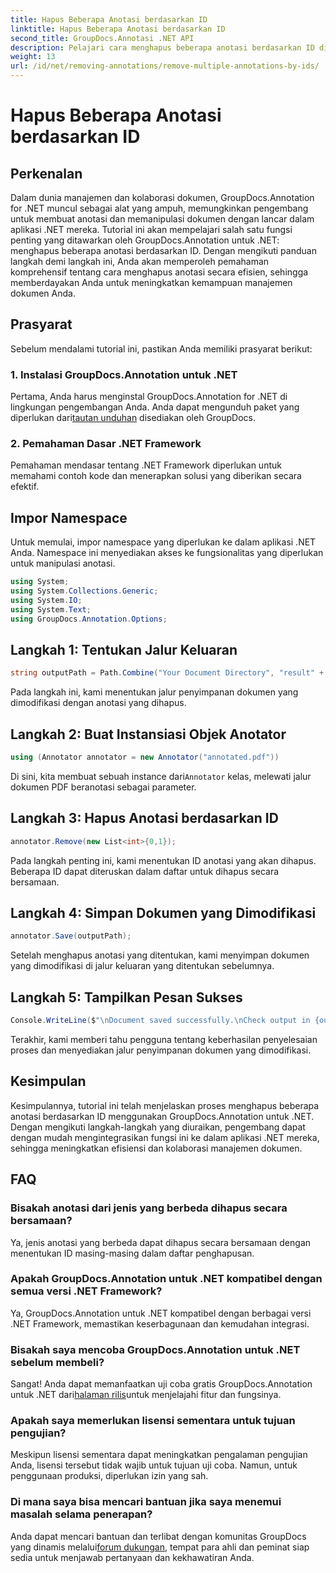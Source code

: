 ```yaml
---
title: Hapus Beberapa Anotasi berdasarkan ID
linktitle: Hapus Beberapa Anotasi berdasarkan ID
second_title: GroupDocs.Annotasi .NET API
description: Pelajari cara menghapus beberapa anotasi berdasarkan ID di .NET menggunakan GroupDocs.Annotation, sehingga meningkatkan kemampuan manajemen dokumen Anda dengan mudah.
weight: 13
url: /id/net/removing-annotations/remove-multiple-annotations-by-ids/
---
```


# Hapus Beberapa Anotasi berdasarkan ID

## Perkenalan
Dalam dunia manajemen dan kolaborasi dokumen, GroupDocs.Annotation for .NET muncul sebagai alat yang ampuh, memungkinkan pengembang untuk membuat anotasi dan memanipulasi dokumen dengan lancar dalam aplikasi .NET mereka. Tutorial ini akan mempelajari salah satu fungsi penting yang ditawarkan oleh GroupDocs.Annotation untuk .NET: menghapus beberapa anotasi berdasarkan ID. Dengan mengikuti panduan langkah demi langkah ini, Anda akan memperoleh pemahaman komprehensif tentang cara menghapus anotasi secara efisien, sehingga memberdayakan Anda untuk meningkatkan kemampuan manajemen dokumen Anda.
## Prasyarat
Sebelum mendalami tutorial ini, pastikan Anda memiliki prasyarat berikut:
### 1. Instalasi GroupDocs.Annotation untuk .NET
 Pertama, Anda harus menginstal GroupDocs.Annotation for .NET di lingkungan pengembangan Anda. Anda dapat mengunduh paket yang diperlukan dari[tautan unduhan](https://releases.groupdocs.com/annotation/net/) disediakan oleh GroupDocs.
### 2. Pemahaman Dasar .NET Framework
Pemahaman mendasar tentang .NET Framework diperlukan untuk memahami contoh kode dan menerapkan solusi yang diberikan secara efektif.

## Impor Namespace
Untuk memulai, impor namespace yang diperlukan ke dalam aplikasi .NET Anda. Namespace ini menyediakan akses ke fungsionalitas yang diperlukan untuk manipulasi anotasi.
```csharp
using System;
using System.Collections.Generic;
using System.IO;
using System.Text;
using GroupDocs.Annotation.Options;
```

## Langkah 1: Tentukan Jalur Keluaran
```csharp
string outputPath = Path.Combine("Your Document Directory", "result" + Path.GetExtension("input.pdf"));
```
Pada langkah ini, kami menentukan jalur penyimpanan dokumen yang dimodifikasi dengan anotasi yang dihapus.
## Langkah 2: Buat Instansiasi Objek Anotator
```csharp
using (Annotator annotator = new Annotator("annotated.pdf"))
```
 Di sini, kita membuat sebuah instance dari`Annotator` kelas, melewati jalur dokumen PDF beranotasi sebagai parameter.
## Langkah 3: Hapus Anotasi berdasarkan ID
```csharp
annotator.Remove(new List<int>{0,1});
```
Pada langkah penting ini, kami menentukan ID anotasi yang akan dihapus. Beberapa ID dapat diteruskan dalam daftar untuk dihapus secara bersamaan.
## Langkah 4: Simpan Dokumen yang Dimodifikasi
```csharp
annotator.Save(outputPath);
```
Setelah menghapus anotasi yang ditentukan, kami menyimpan dokumen yang dimodifikasi di jalur keluaran yang ditentukan sebelumnya.
## Langkah 5: Tampilkan Pesan Sukses
```csharp
Console.WriteLine($"\nDocument saved successfully.\nCheck output in {outputPath}.");
```
Terakhir, kami memberi tahu pengguna tentang keberhasilan penyelesaian proses dan menyediakan jalur penyimpanan dokumen yang dimodifikasi.

## Kesimpulan
Kesimpulannya, tutorial ini telah menjelaskan proses menghapus beberapa anotasi berdasarkan ID menggunakan GroupDocs.Annotation untuk .NET. Dengan mengikuti langkah-langkah yang diuraikan, pengembang dapat dengan mudah mengintegrasikan fungsi ini ke dalam aplikasi .NET mereka, sehingga meningkatkan efisiensi dan kolaborasi manajemen dokumen.
## FAQ
### Bisakah anotasi dari jenis yang berbeda dihapus secara bersamaan?
Ya, jenis anotasi yang berbeda dapat dihapus secara bersamaan dengan menentukan ID masing-masing dalam daftar penghapusan.
### Apakah GroupDocs.Annotation untuk .NET kompatibel dengan semua versi .NET Framework?
Ya, GroupDocs.Annotation untuk .NET kompatibel dengan berbagai versi .NET Framework, memastikan keserbagunaan dan kemudahan integrasi.
### Bisakah saya mencoba GroupDocs.Annotation untuk .NET sebelum membeli?
 Sangat! Anda dapat memanfaatkan uji coba gratis GroupDocs.Annotation untuk .NET dari[halaman rilis](https://releases.groupdocs.com/)untuk menjelajahi fitur dan fungsinya.
### Apakah saya memerlukan lisensi sementara untuk tujuan pengujian?
Meskipun lisensi sementara dapat meningkatkan pengalaman pengujian Anda, lisensi tersebut tidak wajib untuk tujuan uji coba. Namun, untuk penggunaan produksi, diperlukan izin yang sah.
### Di mana saya bisa mencari bantuan jika saya menemui masalah selama penerapan?
 Anda dapat mencari bantuan dan terlibat dengan komunitas GroupDocs yang dinamis melalui[forum dukungan](https://forum.groupdocs.com/c/annotation/10), tempat para ahli dan peminat siap sedia untuk menjawab pertanyaan dan kekhawatiran Anda.